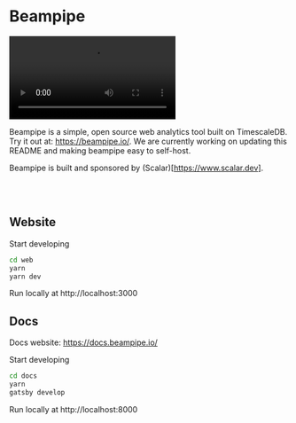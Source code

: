 # Beampipe

![video](/web/public/video.mp4)

Beampipe is a simple, open source web analytics tool built on TimescaleDB.  Try it out at: https://beampipe.io/. We are currently working on updating this README and making beampipe easy to self-host.

Beampipe is built and sponsored by (Scalar)[https://www.scalar.dev].

<br>
<br>

## Website

Start developing

```sh
cd web
yarn
yarn dev
```

Run locally at http://localhost:3000
<br>

## Docs

Docs website: https://docs.beampipe.io/

Start developing

```sh
cd docs
yarn
gatsby develop
```

Run locally at
http://localhost:8000
